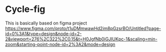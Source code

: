 # Cycle-fig
This is basically based on figma  project
https://www.figma.com/proto/t1uDMmwawHd2im8pGzsrBO/Untitled?page-id=0%3A1&type=design&node-id=2-2&viewport=276%2C322%2C0.15&t=H0JgfNb0iGJIUKpc-1&scaling=min-zoom&starting-point-node-id=2%3A2&mode=design

